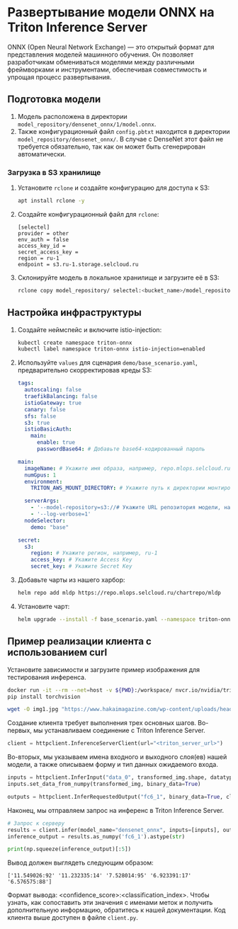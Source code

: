 # Развертывание модели ONNX на Triton Inference Server
ONNX (Open Neural Network Exchange) — это открытый формат для представления моделей машинного обучения. Он позволяет разработчикам обмениваться моделями между различными фреймворками и инструментами, обеспечивая совместимость и упрощая процесс развертывания.

## Подготовка модели

1. Модель расположена в директории `model_repository/densenet_onnx/1/model.onnx`.
2. Также конфигурационный файл `config.pbtxt` находится в директории `model_repository/densenet_onnx/`. В случае с DenseNet этот файл не требуется обязательно, так как он может быть сгенерирован автоматически.

### Загрузка в S3 хранилище

1. Установите `rclone` и создайте конфигурацию для доступа к S3:
   ```bash
   apt install rclone -y
   ```

2. Создайте конфигурационный файл для `rclone`:
   ```
   [selectel]
   provider = other
   env_auth = false
   access_key_id =
   secret_access_key =
   region = ru-1
   endpoint = s3.ru-1.storage.selcloud.ru
   ```

3. Склонируйте модель в локальное хранилище и загрузите её в S3:
   ```bash
   rclone copy model_repository/ selectel:<bucket_name>/model_repository
   ```

## Настройка инфраструктуры

1. Создайте неймспейс и включите istio-injection:
   ```bash
   kubectl create namespace triton-onnx
   kubectl label namespace triton-onnx istio-injection=enabled
   ```

2. Используйте `values` для сценария `demo/base_scenario.yaml`, предварительно скорректировав креды S3:

   ```yaml
   tags:
     autoscaling: false
     traefikBalancing: false
     istioGateway: true
     canary: false
     sfs: false
     s3: true
     istioBasicAuth:
       main:
         enable: true
         passwordBase64: # Добавьте base64-кодированный пароль

   main:
     imageName: # Укажите имя образа, например, repo.mlops.selcloud.ru/mldp/triton_transformer_server:24.05-zstd
     numGpus: 1
     environment:
       TRITON_AWS_MOUNT_DIRECTORY: # Укажите путь к директории монтирования AWS, например, /opt/tritonserver

     serverArgs:
       - '--model-repository=s3://# Укажите URL репозитория модели, например, https://s3.ru-1.storage.selcloud.ru:443/<bucket_name>/model_repository'
       - '--log-verbose=1'
     nodeSelector:
       demo: "base"

   secret:
     s3:
       region: # Укажите регион, например, ru-1
       access_key: # Укажите Access Key
       secret_key: # Укажите Secret Key
   ```

3. Добавьте чарты из нашего харбор:
   ```bash
   helm repo add mldp https://repo.mlops.selcloud.ru/chartrepo/mldp
   ```

4. Установите чарт:
   ```bash
   helm upgrade --install -f base_scenario.yaml --namespace triton-onnx triton-onnx mldp/triton-inference-server 
   ```

## Пример реализации клиента с использованием curl

Установите зависимости и загрузите пример изображения для тестирования инференса.

```bash
docker run -it --rm --net=host -v ${PWD}:/workspace/ nvcr.io/nvidia/tritonserver:<yy.mm>-py3-sdk bash
pip install torchvision

wget -O img1.jpg "https://www.hakaimagazine.com/wp-content/uploads/header-gulf-birds.jpg"
```

Создание клиента требует выполнения трех основных шагов. Во-первых, мы устанавливаем соединение с Triton Inference Server.

```python
client = httpclient.InferenceServerClient(url="<triton_server_url>")
```

Во-вторых, мы указываем имена входного и выходного слоя(ев) нашей модели, а также описываем форму и тип данных ожидаемого входа.

```python
inputs = httpclient.InferInput("data_0", transformed_img.shape, datatype="FP32")
inputs.set_data_from_numpy(transformed_img, binary_data=True)

outputs = httpclient.InferRequestedOutput("fc6_1", binary_data=True, class_count=1000)
```

Наконец, мы отправляем запрос на инференс в Triton Inference Server.

```python
# Запрос к серверу
results = client.infer(model_name="densenet_onnx", inputs=[inputs], outputs=[outputs])
inference_output = results.as_numpy('fc6_1').astype(str)

print(np.squeeze(inference_output)[:5])
```

Вывод должен выглядеть следующим образом:

```
['11.549026:92' '11.232335:14' '7.528014:95' '6.923391:17' '6.576575:88']
```

Формат вывода: <confidence_score>:<classification_index>. Чтобы узнать, как сопоставить эти значения с именами меток и получить дополнительную информацию, обратитесь к нашей документации. Код клиента выше доступен в файле `client.py`.